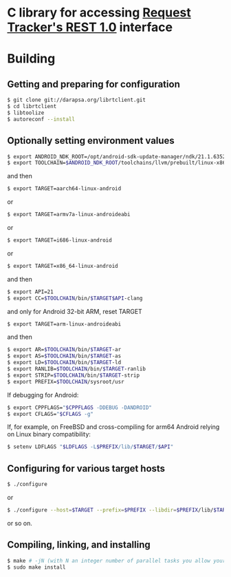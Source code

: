 # C library for accessing [Request Tracker's REST 1.0](https://rt-wiki.bestpractical.com/wiki/REST) interface

# Building

## Getting and preparing for configuration

```sh
$ git clone git://darapsa.org/librtclient.git
$ cd librtclient
$ libtoolize
$ autoreconf --install
```

## Optionally setting environment values

```sh
$ export ANDROID_NDK_ROOT=/opt/android-sdk-update-manager/ndk/21.1.6352462
$ export TOOLCHAIN=$ANDROID_NDK_ROOT/toolchains/llvm/prebuilt/linux-x86_64
```

and then

```sh
$ export TARGET=aarch64-linux-android
```

or

```sh
$ export TARGET=armv7a-linux-androideabi
```

or

```sh
$ export TARGET=i686-linux-android
```

or

```sh
$ export TARGET=x86_64-linux-android
```

and then

```sh
$ export API=21
$ export CC=$TOOLCHAIN/bin/$TARGET$API-clang
```

and only for Android 32-bit ARM, reset TARGET

```sh
$ export TARGET=arm-linux-androideabi
```

and then

```sh
$ export AR=$TOOLCHAIN/bin/$TARGET-ar
$ export AS=$TOOLCHAIN/bin/$TARGET-as
$ export LD=$TOOLCHAIN/bin/$TARGET-ld
$ export RANLIB=$TOOLCHAIN/bin/$TARGET-ranlib
$ export STRIP=$TOOLCHAIN/bin/$TARGET-strip
$ export PREFIX=$TOOLCHAIN/sysroot/usr
```

If debugging for Android:
```sh
$ export CPPFLAGS="$CPPFLAGS -DDEBUG -DANDROID"
$ export CFLAGS="$CFLAGS -g"
```

If, for example, on FreeBSD and cross-compiling for arm64 Android relying on Linux binary compatibility:
```sh
$ setenv LDFLAGS "$LDFLAGS -L$PREFIX/lib/$TARGET/$API"
```

## Configuring for various target hosts

```sh
$ ./configure
```

or

```sh
$ ./configure --host=$TARGET --prefix=$PREFIX --libdir=$PREFIX/lib/$TARGET/$API --disable-static
```

or so on.

## Compiling, linking, and installing

```sh
$ make # -jN (with N an integer number of parallel tasks you allow your computer to run for compiling this)
$ sudo make install
```
